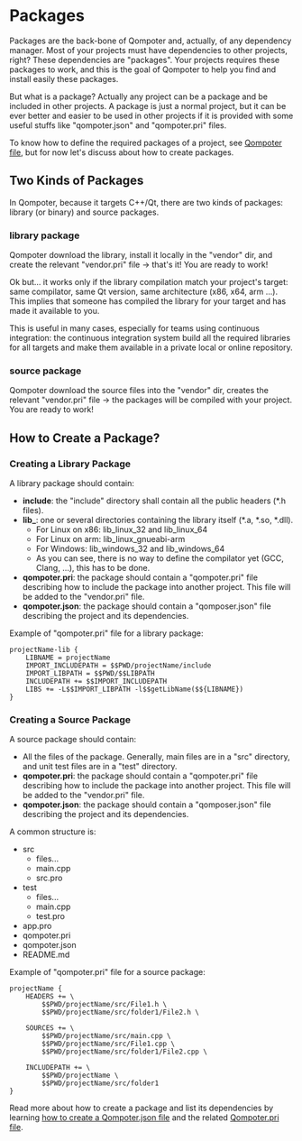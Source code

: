 Packages
========

Packages are the back-bone of Qompoter and, actually, of any dependency manager. Most of your projects must have dependencies to other projects, right? These dependencies are "packages". Your projects requires these packages to work, and this is the goal of Qompoter to help you find and install easily these packages.

But what is a package? Actually any project can be a package and be included in other projects. A package is just a normal project, but it can be ever better and easier to be used in other projects if it is provided with some useful stuffs like "qompoter.json" and "qompoter.pri" files.

To know how to define the required packages of a project, see [Qompoter file](Qompoter-json-file.md), but for now let's discuss about how to create packages.


Two Kinds of Packages
---------------------

In Qompoter, because it targets C++/Qt, there are two kinds of packages: library (or binary) and source packages.

### **library** package

Qompoter download the library, install it locally in the "vendor" dir, and create the relevant "vendor.pri" file -> that's it! You are ready to work!

Ok but... it works only if the library compilation match your project's target: same compilator, same Qt version, same architecture (x86, x64, arm ...). This implies that someone has compiled the library for your target and has made it available to you.

This is useful in many cases, especially for teams using continuous integration: the continuous integration system build all the required libraries for all targets and make them available in a private local or online repository.

### **source** package

Qompoter download the source files into the "vendor" dir, creates the relevant "vendor.pri" file -> the packages will be compiled with your project. You are ready to work!


How to Create a Package?
---------------------

### Creating a Library Package

A library package should contain:

* **include**: the "include" directory shall contain all the public headers (*.h files).
* **lib_<platform>**: one or several directories containing the library itself (*.a, *.so, *.dll).
    * For Linux on x86: lib_linux_32 and lib_linux_64
    * For Linux on arm: lib_linux_gnueabi-arm
    * For Windows: lib_windows_32 and lib_windows_64
    * As you can see, there is no way to define the compilator yet (GCC, Clang, ...), this has to be done.
* **qompoter.pri**: the package should contain a "qompoter.pri" file describing how to include the package into another project. This file will be added to the "vendor.pri" file.
* **qompoter.json**: the package should contain a "qomposer.json" file describing the project and its dependencies.

Example of "qompoter.pri" file for a library package:

```qmake
projectName-lib {
    LIBNAME = projectName
    IMPORT_INCLUDEPATH = $$PWD/projectName/include
    IMPORT_LIBPATH = $$PWD/$$LIBPATH
    INCLUDEPATH += $$IMPORT_INCLUDEPATH
    LIBS += -L$$IMPORT_LIBPATH -l$$getLibName($${LIBNAME})
}
```

### Creating a Source Package

A source package should contain:

* All the files of the package. Generally, main files are in a "src" directory, and unit test files are in a "test" directory.
* **qompoter.pri**: the package should contain a "qompoter.pri" file describing how to include the package into another project. This file will be added to the "vendor.pri" file.
* **qompoter.json**: the package should contain a "qomposer.json" file describing the project and its dependencies.

A common structure is:

* src
    * files...
    * main.cpp
    * src.pro
* test
    * files...
    * main.cpp
    * test.pro
* app.pro
* qompoter.pri
* qompoter.json
* README.md

Example of "qompoter.pri" file for a source package:

```qmake
projectName {
    HEADERS += \
        $$PWD/projectName/src/File1.h \
        $$PWD/projectName/src/folder1/File2.h \

    SOURCES += \
        $$PWD/projectName/src/main.cpp \
        $$PWD/projectName/src/File1.cpp \
        $$PWD/projectName/src/folder1/File2.cpp \

    INCLUDEPATH += \
        $$PWD/projectName \
        $$PWD/projectName/src/folder1
}
```

Read more about how to create a package and list its dependencies by learning [how to create a Qompoter.json file](Qompoter-json-file.md) and the related [Qompoter.pri file](Qompoter-pri-file.md).
